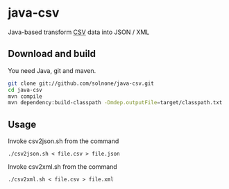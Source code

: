java-csv
========

Java-based transform <a href="http://en.wikipedia.org/wiki/Comma-separated_values">CSV</a> data into JSON / XML

Download and build
------------------

You need Java, git and maven.

```bash
git clone git://github.com/solnone/java-csv.git
cd java-csv
mvn compile
mvn dependency:build-classpath -Dmdep.outputFile=target/classpath.txt
```

Usage
-----

Invoke csv2json.sh from the command

    ./csv2json.sh < file.csv > file.json
 
Invoke csv2xml.sh from the command

    ./csv2xml.sh < file.csv > file.xml
